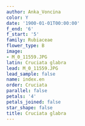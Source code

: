 ```yaml
---
author: Anka_Voncina
color: Y
date: '1900-01-01T00:00:00'
f_end: '6'
f_start: '5'
family: Rubiaceae
flower_type: B
image:
- M_0_11559.JPG
latin: Cruciata glabra
lead: M_0_11559.JPG
lead_sample: false
name: index.en
order: Cruciata
parallel: false
petals: '4'
petals_joined: false
star_shape: false
title: Cruciata glabra
---
```

